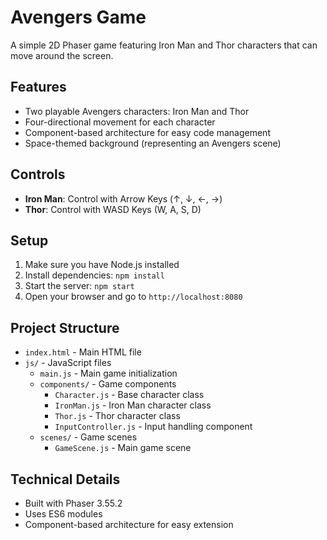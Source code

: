 # Avengers Game

A simple 2D Phaser game featuring Iron Man and Thor characters that can move around the screen.

## Features

- Two playable Avengers characters: Iron Man and Thor
- Four-directional movement for each character
- Component-based architecture for easy code management
- Space-themed background (representing an Avengers scene)

## Controls

- **Iron Man**: Control with Arrow Keys (↑, ↓, ←, →)
- **Thor**: Control with WASD Keys (W, A, S, D)

## Setup

1. Make sure you have Node.js installed
2. Install dependencies: `npm install`
3. Start the server: `npm start`
4. Open your browser and go to `http://localhost:8080`

## Project Structure

- `index.html` - Main HTML file
- `js/` - JavaScript files
  - `main.js` - Main game initialization
  - `components/` - Game components
    - `Character.js` - Base character class
    - `IronMan.js` - Iron Man character class
    - `Thor.js` - Thor character class
    - `InputController.js` - Input handling component
  - `scenes/` - Game scenes
    - `GameScene.js` - Main game scene

## Technical Details

- Built with Phaser 3.55.2
- Uses ES6 modules
- Component-based architecture for easy extension 